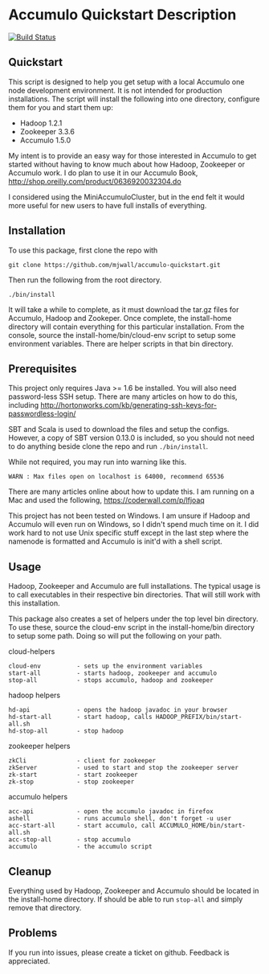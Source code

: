 # Accumulo Quickstart Description

[![Build Status](https://travis-ci.org/mjwall/accumulo-quickstart.png?branch=master)](https://travis-ci.org/mjwall/accumulo-quickstart)

## Quickstart

This script is designed to help you get setup with a local Accumulo
one node development environment.  It is not intended for production
installations.  The script will install the following into one
directory, configure them for you and start them up:

- Hadoop 1.2.1
- Zookeeper 3.3.6
- Accumulo 1.5.0

My intent is to provide an easy way for those interested in
Accumulo to get started without having to know much about how
Hadoop, Zookeeper or Accumulo work.  I do plan to use it in our
Accumulo Book, http://shop.oreilly.com/product/0636920032304.do

I considered using the MiniAccumuloCluster, but in the end felt it
would more useful for new users to have full installs of everything.

## Installation

To use this package, first clone the repo with

    git clone https://github.com/mjwall/accumulo-quickstart.git

Then run the following from the root directory.

    ./bin/install

It will take a while to complete, as it must download the tar.gz files
for Accumulo, Hadoop and Zookeper.  Once complete, the install-home
directory will contain everything for this particular installation.
From the console, source the install-home/bin/cloud-env script to
setup some environment variables.  There are helper scripts in that
bin directory.

##  Prerequisites

This project only requires Java >= 1.6 be installed.  You will also
need password-less SSH setup.  There are many articles on how to do
this, including http://hortonworks.com/kb/generating-ssh-keys-for-passwordless-login/

SBT and Scala is used to download the files and setup the configs.
However, a copy of SBT version 0.13.0 is included, so you should not
need to do anything beside clone the repo and run `./bin/install`.

While not required, you may run into warning like this.

    WARN : Max files open on localhost is 64000, recommend 65536

There are many articles online about how to update this.  I am running on a Mac and
used the following, https://coderwall.com/p/lfjoaq

This project has not been tested on Windows.  I am unsure if Hadoop and
Accumulo will even run on Windows, so I didn't spend much time on it.  I did
work hard to not use Unix specific stuff except in the last step where
the namenode is formatted and Accumulo is init'd with a shell script.

## Usage

Hadoop, Zookeeper and Accumulo are full installations.  The typical
usage is to call executables in their respective bin directories.
That will still work with this installation.

This package also creates a set of helpers under the top level bin
directory.  To use these, source the cloud-env script in the install-home/bin
directory to setup some path.  Doing so will put the following on your path.

cloud-helpers

    cloud-env          - sets up the environment variables
    start-all          - starts hadoop, zookeeper and accumulo
    stop-all           - stops accumulo, hadoop and zookeeper

hadoop helpers

    hd-api             - opens the hadoop javadoc in your browser
    hd-start-all       - start hadoop, calls HADOOP_PREFIX/bin/start-all.sh
    hd-stop-all        - stop hadoop

zookeeper helpers

    zkCli              - client for zookeeper
    zkServer           - used to start and stop the zookeeper server
    zk-start           - start zookeeper
    zk-stop            - stop zookeeper

accumulo helpers

    acc-api            - open the accumulo javadoc in firefox
    ashell             - runs accumulo shell, don't forget -u user
    acc-start-all      - start accumulo, call ACCUMULO_HOME/bin/start-all.sh
    acc-stop-all       - stop accumulo
    accumulo           - the accumulo script

## Cleanup

Everything used by Hadoop, Zookeeper and Accumulo should be located in
the install-home directory.  If should be able to run `stop-all` and
simply remove that directory.

## Problems

If you run into issues, please create a ticket on github.  Feedback is appreciated.
